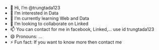 - 👋 Hi, I’m @trungtada123
- 👀 I’m interested in Data
- 🌱 I’m currently learning Web and Data
- 💞️ I’m looking to collaborate on Linked
- 📫 You can contact for me in facebook, Linked,... use id trungtada123
- 😄 Pronouns: ...
- ⚡ Fun fact: If you want to know more then contact me
<!---
trungtada123/trungtada123 is a ✨ special ✨ repository because its `README.md` (this file) appears on your GitHub profile.
You can click the Preview link to take a look at your changes.
--->

